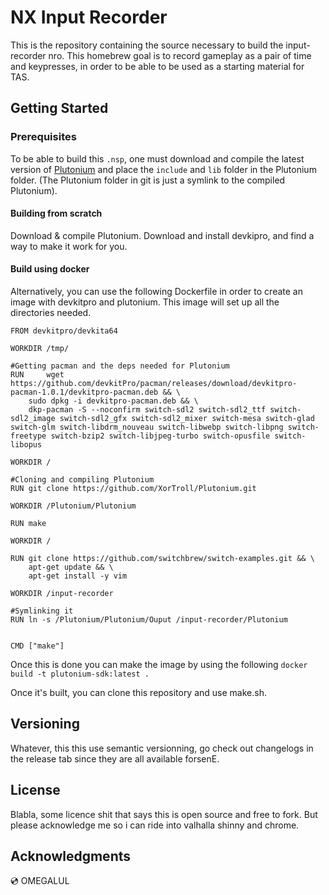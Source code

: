 # NX Input Recorder

This is the repository containing the source necessary to build the input-recorder nro.
This homebrew goal is to record gameplay as a pair of time and keypresses, in order to be able to be used as a starting material for TAS.

## Getting Started

### Prerequisites

To be able to build this `.nsp`, one must download and compile the latest version of [Plutonium](https://github.com/XorTroll/Plutonium) and place the `include` and `lib` folder in the Plutonium folder. (The Plutonium folder in git is just a symlink to the compiled Plutonium).
#### Building from scratch

Download & compile Plutonium. Download and install devkipro, and find a way to make it work for you.

#### Build using docker
Alternatively, you can use the following Dockerfile in order to create an image with devkitpro and plutonium.
This image will set up all the directories needed.


``` 
FROM devkitpro/devkita64

WORKDIR /tmp/

#Getting pacman and the deps needed for Plutonium
RUN 	wget  https://github.com/devkitPro/pacman/releases/download/devkitpro-pacman-1.0.1/devkitpro-pacman.deb && \
	sudo dpkg -i devkitpro-pacman.deb && \ 
	dkp-pacman -S --noconfirm switch-sdl2 switch-sdl2_ttf switch-sdl2_image switch-sdl2_gfx switch-sdl2_mixer switch-mesa switch-glad switch-glm switch-libdrm_nouveau switch-libwebp switch-libpng switch-freetype switch-bzip2 switch-libjpeg-turbo switch-opusfile switch-libopus

WORKDIR /

#Cloning and compiling Plutonium
RUN git clone https://github.com/XorTroll/Plutonium.git 

WORKDIR /Plutonium/Plutonium

RUN make

WORKDIR /

RUN git clone https://github.com/switchbrew/switch-examples.git && \
	apt-get update && \
	apt-get install -y vim

WORKDIR /input-recorder

#Symlinking it
RUN ln -s /Plutonium/Plutonium/Ouput /input-recorder/Plutonium


CMD ["make"]

```


Once this is done you can make the image by using the following
```docker build -t plutonium-sdk:latest .```

Once it's built, you can clone this repository and use make.sh.

## Versioning

Whatever, this this use semantic versionning, go check out changelogs in the release tab since they are all available forsenE.


## License

Blabla, some licence shit that says this is open source and free to fork. But please acknowledge me so i can ride into valhalla shinny and chrome.

## Acknowledgments

💿 OMEGALUL 





